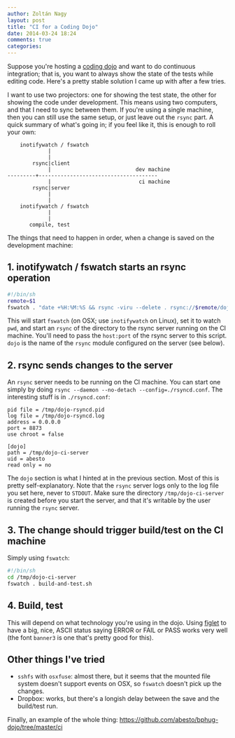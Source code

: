 ```yaml
---
author: Zoltán Nagy
layout: post
title: "CI for a Coding Dojo"
date: 2014-03-24 18:24
comments: true
categories:
---
```


Suppose you're hosting a [coding dojo](http://codingdojo.org/) and want to do
continuous integration; that is, you want to always show the state of the tests
while editing code. Here's a pretty stable solution I came up with after a few
tries.

<!-- more -->

I want to use two projectors: one for showing the test state, the other for
showing the code under development. This means using two computers, and that I
need to sync between them. If you're using a single machine, then you
can still use the same setup, or just leave out the `rsync` part. A quick
summary of what's going in; if you feel like it, this is enough to roll your
own:

```
    inotifywatch / fswatch
             |
             |
        rsync|client
             |                           dev machine
---------+--------------------------------------
             |                            ci machine
        rsync|server
             |
             |
    inotifywatch / fswatch
             |
             |
       compile, test
```

The things that need to happen in order, when a change is saved on the
development machine:

## 1. inotifywatch / fswatch starts an rsync operation

```sh
#!/bin/sh
remote=$1
fswatch . "date +%H:%M:%S && rsync -viru --delete . rsync://$remote/dojo"
```

This will start `fswatch` (on OSX; use `inotifywatch` on Linux), set it to watch
`pwd`, and start an `rsync` of the directory to the rsync server running on the
CI machine. You'll need to pass the `host:port` of the rsync server to this
script. `dojo` is the name of the `rsync` module configured on the server (see
below).

## 2. rsync sends changes to the server

An `rsync` server needs to be running on the CI machine. You can start one
simply by doing `rsync --daemon --no-detach --config=./rsyncd.conf`. The
interesting stuff is in `./rsyncd.conf`:

```
pid file = /tmp/dojo-rsyncd.pid
log file = /tmp/dojo-rsyncd.log
address = 0.0.0.0
port = 8873
use chroot = false

[dojo]
path = /tmp/dojo-ci-server
uid = abesto
read only = no
```

The `dojo` section is what I hinted at in the previous section. Most of this is
pretty self-explanatory. Note that the `rsync` server logs only to the log file
you set here, never to `STDOUT`. Make sure the directory `/tmp/dojo-ci-server`
is created before you start the server, and that it's writable by the user
running the `rsync` server.

## 3. The change should trigger build/test on the CI machine

Simply using `fswatch`:

```sh
#!/bin/sh
cd /tmp/dojo-ci-server
fswatch . build-and-test.sh
```

## 4. Build, test

This will depend on what technology you're using in the dojo. Using
[figlet](http://www.figlet.org/) to have a big, nice, ASCII status saying ERROR
or FAIL or PASS works very well (the font `banner3` is one that's pretty good
for this).

## Other things I've tried

 * `sshfs` with `osxfuse`: almost there, but it seems that the mounted file
   system doesn't support events on OSX, so `fswatch` doesn't pick up the
   changes.
 * Dropbox: works, but there's a longish delay between the save and the
   build/test run.

Finally, an example of the whole thing: https://github.com/abesto/bphug-dojo/tree/master/ci
